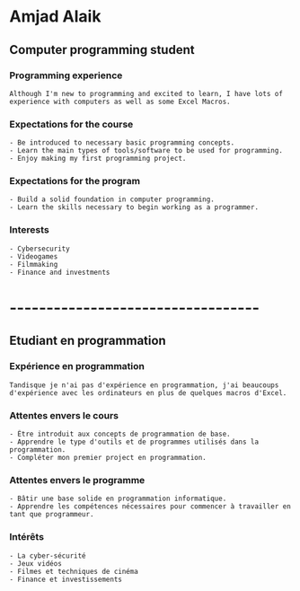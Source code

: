 # Amjad Alaik
## Computer programming student
### Programming experience
    Although I'm new to programming and excited to learn, I have lots of experience with computers as well as some Excel Macros.
### Expectations for the course
    - Be introduced to necessary basic programming concepts.
    - Learn the main types of tools/software to be used for programming.
    - Enjoy making my first programming project.
### Expectations for the program
    - Build a solid foundation in computer programming.
    - Learn the skills necessary to begin working as a programmer.

### Interests
    - Cybersecurity
    - Videogames
    - Filmmaking
    - Finance and investments
# ----------------------------------
## Etudiant en programmation
### Expérience en programmation
    Tandisque je n'ai pas d'expérience en programmation, j'ai beaucoups d'expérience avec les ordinateurs en plus de quelques macros d'Excel.
### Attentes envers le cours
    - Être introduit aux concepts de programmation de base.
    - Apprendre le type d'outils et de programmes utilisés dans la programmation.
    - Compléter mon premier project en programmation.
### Attentes envers le programme 
    - Bâtir une base solide en programmation informatique.
    - Apprendre les compétences nécessaires pour commencer à travailler en tant que programmeur.

### Intérêts
    - La cyber-sécurité
    - Jeux vidéos
    - Filmes et techniques de cinéma
    - Finance et investissements